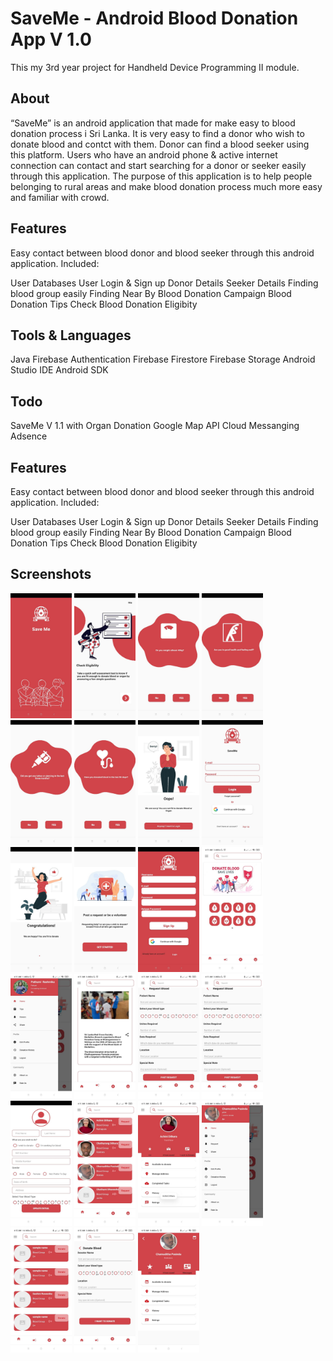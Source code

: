
# SaveMe - Android Blood Donation App V 1.0

This my 3rd year project for Handheld Device Programming II module.  


## About
“SaveMe” is an android application that made for make easy to blood donation process i Sri Lanka. It is very easy to find a donor who wish to donate blood and contct with them. Donor can find a blood seeker using this platform. Users who have an android phone & active internet connection can contact and start searching for a donor or seeker easily through this application. The purpose of this application is to help people belonging to rural areas and make blood donation process much more easy and familiar with crowd.
## Features
Easy contact between blood donor and blood seeker through this android application.
Included:

User Databases
User Login & Sign up
Donor Details
Seeker Details
Finding blood group easily
Finding Near By Blood Donation Campaign
Blood Donation Tips
Check Blood Donation Eligibity

## Tools & Languages
Java
Firebase Authentication
Firebase Firestore
Firebase Storage
Android Studio IDE
Android SDK
## Todo
SaveMe V 1.1 with Organ Donation
Google Map API
Cloud Messanging
Adsence

## Features
Easy contact between blood donor and blood seeker through this android application.
Included:

User Databases
User Login & Sign up
Donor Details
Seeker Details
Finding blood group easily
Finding Near By Blood Donation Campaign
Blood Donation Tips
Check Blood Donation Eligibity

## Screenshots

<img src="https://github.com/PATHUMI97/SaveMe/blob/master/photo_2022-08-06_04-19-22.jpg" alt="Splash Screen" width="98" height="200" /> <img src="https://github.com/PATHUMI97/SaveMe/blob/master/photo_2022-08-06_04-19-30.jpg"  width="98" height="200" /> <img src="https://github.com/PATHUMI97/SaveMe/blob/master/photo_2022-08-06_04-19-34.jpg"  width="98" height="200" /> <img src="https://github.com/PATHUMI97/SaveMe/blob/master/photo_2022-08-06_04-19-39.jpg"  width="98" height="200" /> <img src="https://github.com/PATHUMI97/SaveMe/blob/master/photo_2022-08-06_04-19-42.jpg"  width="98" height="200" /> <img src="https://github.com/PATHUMI97/SaveMe/blob/master/photo_2022-08-06_04-19-50.jpg"  width="98" height="200" /> <img src="https://github.com/PATHUMI97/SaveMe/blob/master/photo_2022-08-06_04-20-05.jpg" alt="Splash Screen" width="98" height="200" /> <img src="https://github.com/PATHUMI97/SaveMe/blob/master/photo_2022-08-06_04-20-10.jpg" alt="Splash Screen" width="98" height="200" /> <img src="https://github.com/PATHUMI97/SaveMe/blob/master/photo_2022-08-06_04-20-14.jpg" alt="Splash Screen" width="98" height="200" /> <img src="https://github.com/PATHUMI97/SaveMe/blob/master/photo_2022-08-06_04-20-20.jpg" alt="Splash Screen" width="98" height="200" /> <img src="https://github.com/PATHUMI97/SaveMe/blob/master/photo_2022-08-06_04-20-24.jpg" alt="Splash Screen" width="98" height="200" /> <img src="https://github.com/PATHUMI97/SaveMe/blob/master/photo_2022-08-06_04-20-27.jpg" alt="Splash Screen" width="98" height="200" /> <img src="https://github.com/PATHUMI97/SaveMe/blob/master/photo_2022-08-06_04-20-33.jpg" alt="Splash Screen" width="98" height="200" /> <img src="https://github.com/PATHUMI97/SaveMe/blob/master/photo_2022-08-06_04-20-39.jpg" alt="Splash Screen" width="98" height="200" /> <img src="https://github.com/PATHUMI97/SaveMe/blob/master/photo_2022-08-06_04-20-46.jpg" alt="Splash Screen" width="98" height="200" /> <img src="https://github.com/PATHUMI97/SaveMe/blob/master/photo_2022-08-06_04-20-46.jpg" alt="Splash Screen" width="98" height="200" /> <img src="https://github.com/PATHUMI97/SaveMe/blob/master/photo_2022-08-06_04-20-53.jpg" alt="Splash Screen" width="98" height="200" /> <img src="https://github.com/PATHUMI97/SaveMe/blob/master/photo_2022-08-06_04-20-56.jpg" alt="Splash Screen" width="98" height="200" /> <img src="https://github.com/PATHUMI97/SaveMe/blob/master/photo_2022-08-06_04-21-00.jpg" alt="Splash Screen" width="98" height="200" /> <img src="https://github.com/PATHUMI97/SaveMe/blob/master/photo_2022-08-06_04-21-03.jpg" alt="Splash Screen" width="98" height="200" /> <img src="https://github.com/PATHUMI97/SaveMe/blob/master/photo_2022-08-06_04-21-10.jpg" alt="Splash Screen" width="98" height="200" /> <img src="https://github.com/PATHUMI97/SaveMe/blob/master/photo_2022-08-06_04-21-13.jpg" alt="Splash Screen" width="98" height="200" /> <img src="https://github.com/PATHUMI97/SaveMe/blob/master/photo_2022-08-06_04-21-17.jpg" alt="Splash Screen" width="98" height="200" />

